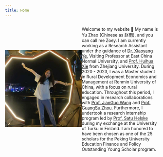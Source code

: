 ```yaml
---
title: Home
---
```


<div style="display: flex; align-items: center;">
    <div style="flex: 1;">
        <img src="media/web.jpg" alt="At the Victoria Peak Tower in 2022" width="450">
    </div>
    <div style="flex: 1;">
        <p>Welcome to my website 🌸 My name is Yu Zhao (Chinese as 赵雨), and you can call me Zoey. I am currently working as a Research Assistant under the guidance of <a href="https://xiaoyangye.github.io/">Dr. Xiaoyang Ye</a>, Visiting Professor at East China Normal University, and <a href="https://person.zju.edu.cn/huihuaxie#973816">Prof. Huihua Xie</a> from Zhejiang University. During 2020 - 2023, I was a Master student in Rural Development Economics and Management at Renmin University of China, with a focus on rural education. Throughout this period, I engaged in research collaborations with <a href="https://jianguowang.weebly.com/">Prof. JianGuo Wang</a> and <a href="http://slhr.ruc.edu.cn/szdw/zzjs/ldgx/zgs/226d274fc66240e0b01b3c01243ef853.htm">Prof. GuangSu Zhou</a>. Furthermore, I undertook a research internship program led by <a href="https://www.utu.fi/en/people/satu-helske">Prof. Satu Helske</a> during my exchange at the University of Turku in Finland. I am honored to have been chosen as one of the 25 scholars for the Peking University Education Finance and Policy Outstanding Young Scholar program.</p>
    </div>
</div>
